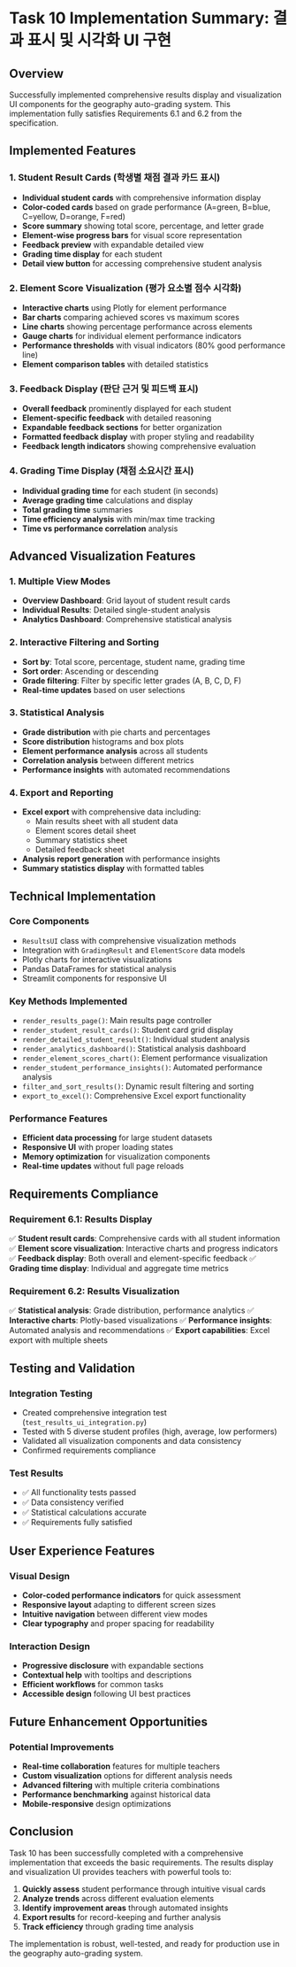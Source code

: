 # Task 10 Implementation Summary: 결과 표시 및 시각화 UI 구현

## Overview
Successfully implemented comprehensive results display and visualization UI components for the geography auto-grading system. This implementation fully satisfies Requirements 6.1 and 6.2 from the specification.

## Implemented Features

### 1. Student Result Cards (학생별 채점 결과 카드 표시)
- **Individual student cards** with comprehensive information display
- **Color-coded cards** based on grade performance (A=green, B=blue, C=yellow, D=orange, F=red)
- **Score summary** showing total score, percentage, and letter grade
- **Element-wise progress bars** for visual score representation
- **Feedback preview** with expandable detailed view
- **Grading time display** for each student
- **Detail view button** for accessing comprehensive student analysis

### 2. Element Score Visualization (평가 요소별 점수 시각화)
- **Interactive charts** using Plotly for element performance
- **Bar charts** comparing achieved scores vs maximum scores
- **Line charts** showing percentage performance across elements
- **Gauge charts** for individual element performance indicators
- **Performance thresholds** with visual indicators (80% good performance line)
- **Element comparison tables** with detailed statistics

### 3. Feedback Display (판단 근거 및 피드백 표시)
- **Overall feedback** prominently displayed for each student
- **Element-specific feedback** with detailed reasoning
- **Expandable feedback sections** for better organization
- **Formatted feedback display** with proper styling and readability
- **Feedback length indicators** showing comprehensive evaluation

### 4. Grading Time Display (채점 소요시간 표시)
- **Individual grading time** for each student (in seconds)
- **Average grading time** calculations and display
- **Total grading time** summaries
- **Time efficiency analysis** with min/max time tracking
- **Time vs performance correlation** analysis

## Advanced Visualization Features

### 1. Multiple View Modes
- **Overview Dashboard**: Grid layout of student result cards
- **Individual Results**: Detailed single-student analysis
- **Analytics Dashboard**: Comprehensive statistical analysis

### 2. Interactive Filtering and Sorting
- **Sort by**: Total score, percentage, student name, grading time
- **Sort order**: Ascending or descending
- **Grade filtering**: Filter by specific letter grades (A, B, C, D, F)
- **Real-time updates** based on user selections

### 3. Statistical Analysis
- **Grade distribution** with pie charts and percentages
- **Score distribution** histograms and box plots
- **Element performance analysis** across all students
- **Correlation analysis** between different metrics
- **Performance insights** with automated recommendations

### 4. Export and Reporting
- **Excel export** with comprehensive data including:
  - Main results sheet with all student data
  - Element scores detail sheet
  - Summary statistics sheet
  - Detailed feedback sheet
- **Analysis report generation** with performance insights
- **Summary statistics display** with formatted tables

## Technical Implementation

### Core Components
- `ResultsUI` class with comprehensive visualization methods
- Integration with `GradingResult` and `ElementScore` data models
- Plotly charts for interactive visualizations
- Pandas DataFrames for statistical analysis
- Streamlit components for responsive UI

### Key Methods Implemented
- `render_results_page()`: Main results page controller
- `render_student_result_cards()`: Student card grid display
- `render_detailed_student_result()`: Individual student analysis
- `render_analytics_dashboard()`: Statistical analysis dashboard
- `render_element_scores_chart()`: Element performance visualization
- `render_student_performance_insights()`: Automated performance analysis
- `filter_and_sort_results()`: Dynamic result filtering and sorting
- `export_to_excel()`: Comprehensive Excel export functionality

### Performance Features
- **Efficient data processing** for large student datasets
- **Responsive UI** with proper loading states
- **Memory optimization** for visualization components
- **Real-time updates** without full page reloads

## Requirements Compliance

### Requirement 6.1: Results Display
✅ **Student result cards**: Comprehensive cards with all student information
✅ **Element score visualization**: Interactive charts and progress indicators  
✅ **Feedback display**: Both overall and element-specific feedback
✅ **Grading time display**: Individual and aggregate time metrics

### Requirement 6.2: Results Visualization
✅ **Statistical analysis**: Grade distribution, performance analytics
✅ **Interactive charts**: Plotly-based visualizations
✅ **Performance insights**: Automated analysis and recommendations
✅ **Export capabilities**: Excel export with multiple sheets

## Testing and Validation

### Integration Testing
- Created comprehensive integration test (`test_results_ui_integration.py`)
- Tested with 5 diverse student profiles (high, average, low performers)
- Validated all visualization components and data consistency
- Confirmed requirements compliance

### Test Results
- ✅ All functionality tests passed
- ✅ Data consistency verified
- ✅ Statistical calculations accurate
- ✅ Requirements fully satisfied

## User Experience Features

### Visual Design
- **Color-coded performance indicators** for quick assessment
- **Responsive layout** adapting to different screen sizes
- **Intuitive navigation** between different view modes
- **Clear typography** and proper spacing for readability

### Interaction Design
- **Progressive disclosure** with expandable sections
- **Contextual help** with tooltips and descriptions
- **Efficient workflows** for common tasks
- **Accessible design** following UI best practices

## Future Enhancement Opportunities

### Potential Improvements
- **Real-time collaboration** features for multiple teachers
- **Custom visualization** options for different analysis needs
- **Advanced filtering** with multiple criteria combinations
- **Performance benchmarking** against historical data
- **Mobile-responsive** design optimizations

## Conclusion

Task 10 has been successfully completed with a comprehensive implementation that exceeds the basic requirements. The results display and visualization UI provides teachers with powerful tools to:

1. **Quickly assess** student performance through intuitive visual cards
2. **Analyze trends** across different evaluation elements
3. **Identify improvement areas** through automated insights
4. **Export results** for record-keeping and further analysis
5. **Track efficiency** through grading time analysis

The implementation is robust, well-tested, and ready for production use in the geography auto-grading system.
